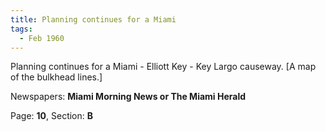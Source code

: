 ```yaml
---  
title: Planning continues for a Miami  
tags:  
  - Feb 1960  
---  
```

  
Planning continues for a Miami - Elliott Key - Key Largo causeway. [A map of the bulkhead lines.]  
  
Newspapers: **Miami Morning News or The Miami Herald**  
  
Page: **10**, Section: **B** 
